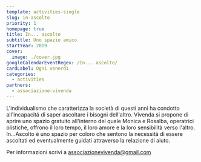 ```yaml
---
template: activities-single
slug: in-ascolto
priority: 1
homepage: true
title: In... ascolto
subtitle: Uno spazio amico
startYear: 2019
cover:
  image: ./cover.jpg
googleCalendarEventRegex: /In... ascolto/
cardLabel: Ogni venerdì
categories:
  - activities
partners:
  - associazione-vivenda
---
```


<EntryInfo variant="frequency" label="Ogni venerdì" value="dalle 16:00 alle 18:00 su appuntamento"/>
<EntryInfo variant="price" label="Spazio gratuito" value=""/>
<EntryInfo variant="participants" label="Insieme a" value="**Monica Zanotti** coach motivazionale, operatrice olistica e counselor in formazione; **Rosalba Scalco** fisioterapista e operatrice olistica" bottom="6"/>

<Row>
<Col initial narrow>

L'individualismo che caratterizza la società di questi anni ha condotto all'incapacitá di saper ascoltare i bisogni dell'altro.
Vivenda si propone di aprire uno spazio gratuito all'interno del quale Monica e Rosalba, operatrici olistiche, offrono il loro tempo, il loro amore e la loro sensibilità verso l'altro.
In...Ascolto è uno spazio per coloro che sentono la necessità di essere ascoltati ed eventualmente guidati attraverso la relazione di aiuto.

</Col>
</Row>

<ButtonLink href="mailto:associazionevivenda@gmail.com">Per informazioni scrivi a associazionevivenda@gmail.com</ButtonLink>
